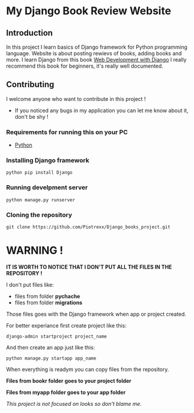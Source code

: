 # My Django Book Review Website

## Introduction

In this project I learn basics of Django framework for Python programming language.
Website is about posting rewievs of books, adding books and more. 
I learn Django from this book [Web Development with Django](https://www.amazon.com/Web-Development-Django-applications-Python-based/dp/1839212500)
I really recommend this book for beginners, it's really well documented.

## Contributing

I welcome anyone who want to contribute in this project !
- If you noticed any bugs in my application you can let me know about it, don't be shy !


### Requirements for running this on your PC 

- [Python](https://www.python.org/downloads/)

### Installing Django framework 

```shell
python pip install Django
```
### Running develpment server

```shell
python manage.py runserver
```
### Cloning the repository

```shell
git clone https://github.com/Piotrexx/Django_books_project.git
```

# WARNING !

**IT IS WORTH TO NOTICE THAT I DON'T PUT ALL THE FILES IN THE REPOSITORY !**

I don't put files like: 
 - files from folder __pychache__
 - files from folder __migrations__


Those files goes with the Django framework when app or project created.

For better experiance first create project like this:

```shell
django-admin startproject project_name
```

And then create an app just like this:

```shell
python manage.py startapp app_name
```

When everything is readym you can copy files from the repository.

**Files from bookr folder goes to your project folder**

**Files from myapp folder goes to your app folder**




*This project is not focused on looks so don't blame me.*